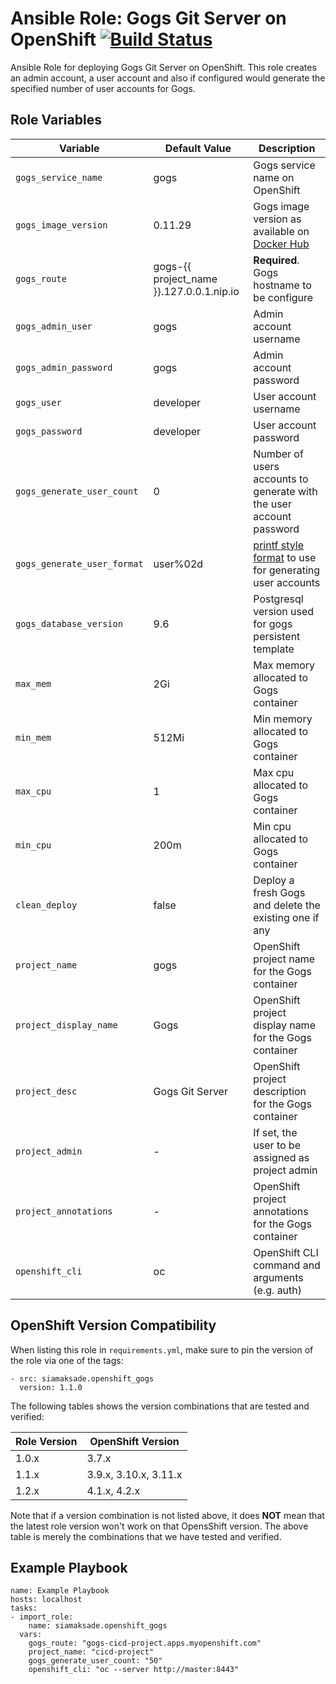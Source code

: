 Ansible Role: Gogs Git Server on OpenShift
[![Build Status](https://travis-ci.org/siamaksade/ansible-openshift-gogs.svg?branch=master)](https://travis-ci.org/siamaksade/ansible-openshift-gogs)
=========

Ansible Role for deploying Gogs Git Server on OpenShift. This role creates an admin 
account, a user account and also if configured would generate the specified number of user 
accounts for Gogs.


Role Variables
------------

| Variable                  | Default Value   | Description   |
|---------------------------|-----------------|---------------|
|`gogs_service_name`        | gogs            | Gogs service name on OpenShift  |
|`gogs_image_version`       | 0.11.29         | Gogs image version as available on [Docker Hub](https://hub.docker.com/r/openshiftdemos/gogs/tags/) |
|`gogs_route`               | gogs-{{ project_name }}.127.0.0.1.nip.io | **Required**. Gogs hostname to be configure |
|`gogs_admin_user`          | gogs            | Admin account username |
|`gogs_admin_password`      | gogs            | Admin account password |
|`gogs_user`                | developer       | User account username |
|`gogs_password`            | developer       | User account password |
|`gogs_generate_user_count` | 0               | Number of users accounts to generate with the user account password |
|`gogs_generate_user_format`| user%02d        | [printf style format](https://en.wikipedia.org/wiki/Printf_format_string) to use for generating user accounts |
|`gogs_database_version`    | 9.6             | Postgresql version used for gogs persistent template |
|`max_mem`                  | 2Gi             | Max memory allocated to Gogs container |
|`min_mem`                  | 512Mi           | Min memory allocated to Gogs container |
|`max_cpu`                  | 1               | Max cpu allocated to Gogs container |
|`min_cpu`                  | 200m            | Min cpu allocated to Gogs container |
|`clean_deploy`             | false           | Deploy a fresh Gogs and delete the existing one if any |
|`project_name`             | gogs            | OpenShift project name for the Gogs container  |
|`project_display_name`     | Gogs            | OpenShift project display name for the Gogs container  |
|`project_desc`             | Gogs Git Server | OpenShift project description for the Gogs container |
|`project_admin`            | -               | If set, the user to be assigned as project admin |
|`project_annotations`      | -               | OpenShift project annotations for the Gogs container |
|`openshift_cli`            | oc              | OpenShift CLI command and arguments (e.g. auth)       | 

OpenShift Version Compatibility
------------
When listing this role in `requirements.yml`, make sure to pin the version of the role via one of the tags:

```
- src: siamaksade.openshift_gogs
  version: 1.1.0
```  

The following tables shows the version combinations that are tested and verified:

| Role Version      | OpenShift Version |
|-------------------|-------------------|
| 1.0.x   | 3.7.x   |
| 1.1.x   | 3.9.x, 3.10.x, 3.11.x |
| 1.2.x   | 4.1.x, 4.2.x |

Note that if a version combination is not listed above, it does **NOT** mean that the latest role version 
won't work on that OpensShift version. The above table is merely the combinations that we have tested and verified.


Example Playbook
------------

```
name: Example Playbook
hosts: localhost
tasks:
- import_role:
    name: siamaksade.openshift_gogs
  vars:
    gogs_route: "gogs-cicd-project.apps.myopenshift.com"
    project_name: "cicd-project"
    gogs_generate_user_count: "50"
    openshift_cli: "oc --server http://master:8443"
```
